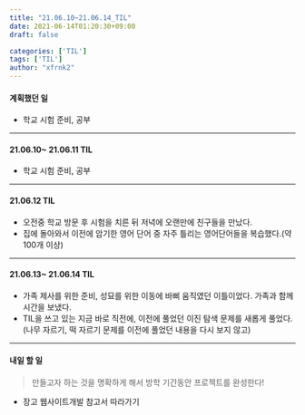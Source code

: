 ```yaml
---
title: "21.06.10~21.06.14_TIL"
date: 2021-06-14T01:20:30+09:00
draft: false

categories: ['TIL']
tags: ['TIL']
author: "xfrnk2"
---
```

#### 계획했던 일
+ 학교 시험 준비, 공부
  
---
#### 21.06.10~ 21.06.11 TIL
+ 학교 시험 준비, 공부
  
---
#### 21.06.12 TIL
+ 오전중 학교 방문 후 시험을 치른 뒤 저녁에 오랜만에 친구들을 만났다.
+ 집에 돌아와서 이전에 암기한 영어 단어 중 자주 틀리는 영어단어들을 복습했다.(약 100개 이상)
  
---
#### 21.06.13~ 21.06.14 TIL
+ 가족 제사를 위한 준비, 성묘를 위한 이동에 바삐 움직였던 이틀이었다. 가족과 함께 시간을 보냈다.
+ TIL을 쓰고 있는 지금 바로 직전에, 이전에 풀었던 이진 탐색 문제를 새롭게 풀었다.(나무 자르기, 떡 자르기 문제를 이전에 풀었던 내용을 다시 보지 않고)  
---   
#### 내일 할 일 
  
> 만들고자 하는 것을 명확하게 해서 방학 기간동안 프로젝트를 완성한다!
+ 장고 웹사이트개발 참고서 따라가기
  
